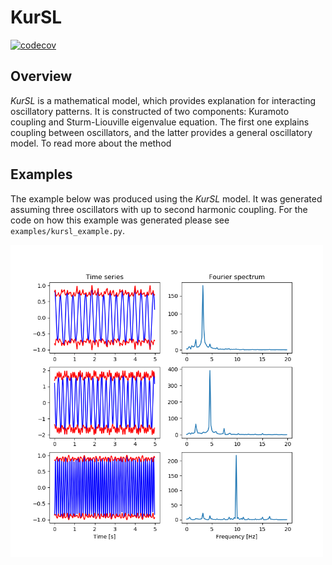 # KurSL
[![codecov](https://codecov.io/gh/laszukdawid/KurSL/branch/master/graph/badge.svg)](https://codecov.io/gh/laszukdawid/KurSL)

## Overview

*KurSL* is a mathematical model, which provides explanation for interacting oscillatory patterns. It is constructed of two components: Kuramoto coupling and Sturm-Liouville eigenvalue equation. The first one explains coupling between oscillators, and the latter provides a general oscillatory model. To read more about the method 

## Examples

The example below was produced using the *KurSL* model. It was generated assuming three oscillators with up to second harmonic coupling.
For the code on how this example was generated please see `examples/kursl_example.py`.

<img src="./examples/KurSL_example.png" alt="Example of the KurSL model" width="500px"/>
